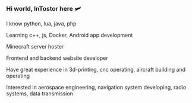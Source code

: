 ### Hi world, InTostor here 🛩

I know python, lua, java, php

Learning c++, js, Docker, Android app development

Minecraft server hoster

Frontend and backend website developer

Have great experience in 3d-printing, cnc operating, aircraft building and operating

Interested in aerospace engineering, navigation system developing, radio systems, data transmission
